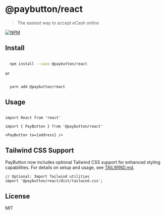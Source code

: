 # @paybutton/react

> The easiest way to accept eCash online

[![NPM](https://img.shields.io/npm/v/@paybutton/react.svg)](https://www.npmjs.com/package/@paybutton/react)

## Install

```bash

  npm install --save @paybutton/react

```
or 

```bash

  yarn add @paybutton/react

```

## Usage

```tsx

import React from 'react'

import { PayButton } from '@paybutton/react'

<PayButton to={address} />

```

## Tailwind CSS Support

PayButton now includes optional Tailwind CSS support for enhanced styling capabilities. For details on setup and usage, see [TAILWIND.md](./lib/TAILWIND.md).

```tsx
// Optional: Import Tailwind utilities
import '@paybutton/react/dist/tailwind.css';
```

## License

MIT 
